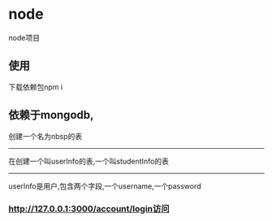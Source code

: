 # node
node项目
##  使用
下载依赖包npm i
## 依赖于mongodb,
创建一个名为nbsp的表
___________________________
在创建一个叫userInfo的表,一个叫studentInfo的表
___________________________
userInfo是用户,包含两个字段,一个username,一个password

### http://127.0.0.1:3000/account/login访问
